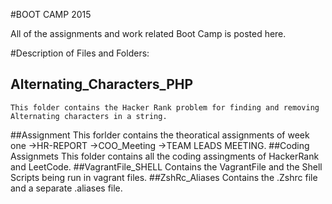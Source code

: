 #BOOT CAMP 2015

All of the assignments and work related Boot Camp is posted here.

#Description of Files and Folders:
 
## Alternating_Characters_PHP
	This folder contains the Hacker Rank problem for finding and removing Alternating characters in a string.
##Assignment
	This forlder contains the theoratical assignments of week one
			->HR-REPORT
			->COO_Meeting
			->TEAM LEADS MEETING.
##Coding Assignmets
	This folder contains all the coding assingments of HackerRank and LeetCode.
##VagrantFile_SHELL
	Contains the VagrantFile and the Shell Scripts being run in vagrant files.
##ZshRc_Aliases
	Contains the .Zshrc file and a separate .aliases file.

